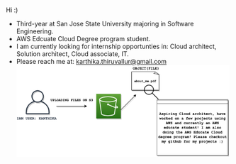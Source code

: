 ### 
Hi :)
* Third-year at San Jose State University majoring in Software Engineering. 
* AWS Edcuate Cloud Degree program student.
* I am currently looking for internship opportunties in: Cloud architect, Solution architect, Cloud associate, IT.
* Please reach me at: karthika.thiruvallur@gmail.com
![](me.png)
<!--


**ttkart/ttkart** is a ✨ _special_ ✨ repository because its `README.md` (this file) appears on your GitHub profile.

Here are some ideas to get you started:

- 🔭 I’m currently working on ...
- 🌱 I’m currently learning ...
- 👯 I’m looking to collaborate on ...
- 🤔 I’m looking for help with ...
- 💬 Ask me about ...
- 📫 How to reach me: ...
- 😄 Pronouns: ...
- ⚡ Fun fact: ...
-->
